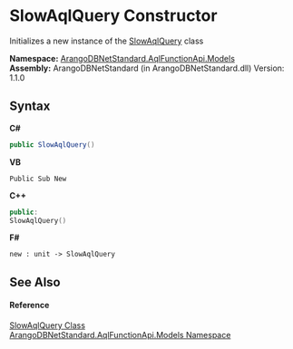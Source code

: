 # SlowAqlQuery Constructor 
 

Initializes a new instance of the <a href="ac9b823e-a019-db35-ab0b-188701666f97">SlowAqlQuery</a> class

**Namespace:**&nbsp;<a href="e03acbe1-782e-533e-7ffe-cd51613ed54f">ArangoDBNetStandard.AqlFunctionApi.Models</a><br />**Assembly:**&nbsp;ArangoDBNetStandard (in ArangoDBNetStandard.dll) Version: 1.1.0

## Syntax

**C#**<br />
``` C#
public SlowAqlQuery()
```

**VB**<br />
``` VB
Public Sub New
```

**C++**<br />
``` C++
public:
SlowAqlQuery()
```

**F#**<br />
``` F#
new : unit -> SlowAqlQuery
```


## See Also


#### Reference
<a href="ac9b823e-a019-db35-ab0b-188701666f97">SlowAqlQuery Class</a><br /><a href="e03acbe1-782e-533e-7ffe-cd51613ed54f">ArangoDBNetStandard.AqlFunctionApi.Models Namespace</a><br />